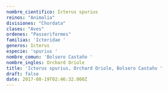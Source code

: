 ```yaml
---
nombre_cientifico: Icterus spurius
reinos: "Animalia"
divisiones: "Chordata"
clases: "Aves"
ordenes: "Passeriformes"
familias: 'Icteridae '
generos: Icterus
especie: 'spurius '
nombre_comun: 'Bolsero Castaño '
nombre_ingles: Orchard Oriole
title: 'Icterus spurius, Orchard Oriole, Bolsero Castaño '
draft: false
date: 2017-08-19T02:46:32.000Z
---
```


